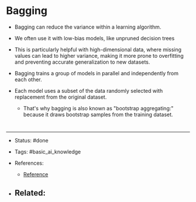 # Bagging
- Bagging can reduce the variance within a learning algorithm.
- We often use it with low-bias models, like unpruned decision trees
- This is particularly helpful with high-dimensional data, where missing values can lead to higher variance, making it more prone to overfitting and preventing accurate generalization to new datasets.

- Bagging trains a group of models in parallel and independently from each other.
- Each model uses a subset of the data randomly selected with replacement from the original dataset. 
	- That's why bagging is also known as "bootstrap aggregating:" because it draws bootstrap samples from the training dataset.

# 

---
- Status: #done

- Tags: #basic_ai_knowledge 

- References:
	- [Reference](https://www.ibm.com/cloud/learn/bagging)

- Related:
	- 
